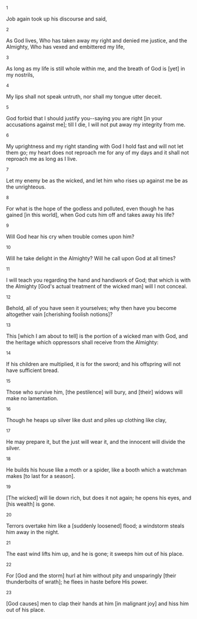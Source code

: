 <sup>1</sup> 

Job again took up his discourse and said, 

<sup>2</sup> 

As God lives, Who has taken away my right and denied me justice, and the Almighty, Who has vexed and embittered my life, 

<sup>3</sup> 

As long as my life is still whole within me, and the breath of God is [yet] in my nostrils, 

<sup>4</sup> 

My lips shall not speak untruth, nor shall my tongue utter deceit. 

<sup>5</sup> 

God forbid that I should justify you--saying you are right [in your accusations against me]; till I die, I will not put away my integrity from me. 

<sup>6</sup> 

My uprightness and my right standing with God I hold fast and will not let them go; my heart does not reproach me for any of my days and it shall not reproach me as long as I live. 

<sup>7</sup> 

Let my enemy be as the wicked, and let him who rises up against me be as the unrighteous. 

<sup>8</sup> 

For what is the hope of the godless and polluted, even though he has gained [in this world], when God cuts him off and takes away his life? 

<sup>9</sup> 

Will God hear his cry when trouble comes upon him? 

<sup>10</sup> 

Will he take delight in the Almighty? Will he call upon God at all times? 

<sup>11</sup> 

I will teach you regarding the hand and handiwork of God; that which is with the Almighty [God's actual treatment of the wicked man] will I not conceal. 

<sup>12</sup> 

Behold, all of you have seen it yourselves; why then have you become altogether vain [cherishing foolish notions]? 

<sup>13</sup> 

This [which I am about to tell] is the portion of a wicked man with God, and the heritage which oppressors shall receive from the Almighty: 

<sup>14</sup> 

If his children are multiplied, it is for the sword; and his offspring will not have sufficient bread. 

<sup>15</sup> 

Those who survive him, [the pestilence] will bury, and [their] widows will make no lamentation. 

<sup>16</sup> 

Though he heaps up silver like dust and piles up clothing like clay, 

<sup>17</sup> 

He may prepare it, but the just will wear it, and the innocent will divide the silver. 

<sup>18</sup> 

He builds his house like a moth or a spider, like a booth which a watchman makes [to last for a season]. 

<sup>19</sup> 

[The wicked] will lie down rich, but does it not again; he opens his eyes, and [his wealth] is gone. 

<sup>20</sup> 

Terrors overtake him like a [suddenly loosened] flood; a windstorm steals him away in the night. 

<sup>21</sup> 

The east wind lifts him up, and he is gone; it sweeps him out of his place. 

<sup>22</sup> 

For [God and the storm] hurl at him without pity and unsparingly [their thunderbolts of wrath]; he flees in haste before His power. 

<sup>23</sup> 

[God causes] men to clap their hands at him [in malignant joy] and hiss him out of his place.